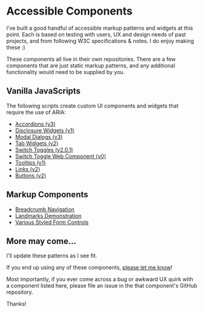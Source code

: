 # Accessible Components  
I've built a good handful of accessible markup patterns and widgets at this point. Each is based on testing with users, UX and design needs of past projects, and from following W3C specifications & notes. I do enjoy making these :)  

These components all live in their own repositories. There are a few components that are just static markup patterns, and any additional functionality would need to be supplied by you.  


## Vanilla JavaScripts
The following scripts create custom UI components and widgets that require the use of ARIA:  
* [Accordions (v3)](https://github.com/scottaohara/accessible_accordions)  
* [Disclosure Widgets (v1)](https://github.com/scottaohara/aria_disclosure_widget)  
* [Modal Dialogs (v3)](https://github.com/scottaohara/accessible_modal_window)
* [Tab Widgets (v2)](https://github.com/scottaohara/a11y_tab_widget)
* [Switch Toggles (v2.0.1)](https://github.com/scottaohara/aria-switch-button)  
* [Switch Toggle Web Component (v0)](https://github.com/scottaohara/a11y_switch_web_component)
* [Tooltips (v1)](https://github.com/scottaohara/a11y_tooltips) 
* [Links (v2)](https://github.com/scottaohara/aria-links)   
* [Buttons (v2)](https://github.com/scottaohara/a11y_button)    


## Markup Components  
* [Breadcrumb Navigation](https://github.com/scottaohara/a11y_breadcrumbs)  
* [Landmarks Demonstration](https://github.com/scottaohara/landmarks_demo)
* [Various Styled Form Controls](https://github.com/scottaohara/a11y_styled_form_controls) 


## More may come...
I'll update these patterns as I see fit.  

If you end up using any of these components, [please let me know](https://twitter.com/scottohara)!  

Most importantly, if you ever come across a bug or awkward UX quirk with a component listed here, please file an issue in the that component's GitHub repository.  

Thanks!
